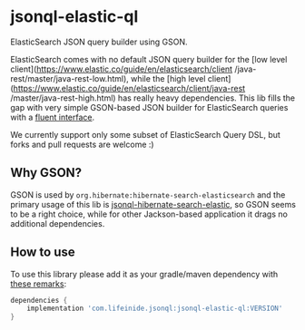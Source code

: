# jsonql-elastic-ql

ElasticSearch JSON query builder using GSON.

ElasticSearch comes with no default JSON query builder for the [low level client](https://www.elastic.co/guide/en/elasticsearch/client
/java-rest/master/java-rest-low.html), while the [high level client](https://www.elastic.co/guide/en/elasticsearch/client/java-rest
/master/java-rest-high.html) has really heavy dependencies. This lib fills the gap with very simple GSON-based JSON builder for
 ElasticSearch queries with a [fluent interface](src/test/java/com/lifeinide/jsonql/elasticql/test/ElasticQLTest.java).

We currently support only some subset of ElasticSearch Query DSL, but forks and pull requests are welcome :)

## Why GSON?

GSON is used by `org.hibernate:hibernate-search-elasticsearch` and the primary usage of this lib is [jsonql-hibernate-search-elastic](https://github.com/json-ql/jsonql-hibernate-search-elastic), so GSON seems to be a right choice,  while for other Jackson-based application it drags no additional dependencies.   

## How to use

To use this library please add it as your gradle/maven dependency with [these remarks](https://github.com/json-ql/jsonql-core#how-to-use):

```groovy
dependencies {
    implementation 'com.lifeinide.jsonql:jsonql-elastic-ql:VERSION'
}
```
